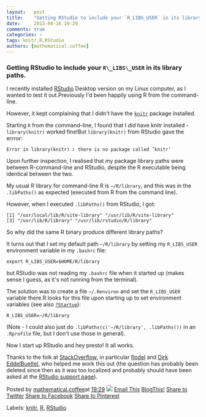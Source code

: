 ```yaml
---
layout:   post
title:    "Getting RStudio to include your `R_LIBS_USER` in its library paths."
date:     2013-04-16 19:29
comments: true
categories: ~
tags: knitr,R,RStudio
authors: [mathematical.coffee]
---
```

### Getting RStudio to include your `R\_LIBS\_USER` in its library paths.

I recently installed [RStudio](http://www.rstudio.com/) Desktop version on my Linux computer, as I wanted to test it out.Previously I'd been happily using R from the command-line.

However, it kept complaining that I didn't have the [`knitr`](http://yihui.name/knitr/) package installed.

Starting `R` from the command-line, I found that I _did_ have knitr installed - `library(knitr)` worked fine!But `library(knitr)` from RStudio gave the errror:

    Error in library(knitr) : there is no package called ‘knitr’

Upon further inspection, I realised that my package library paths were between R-command-line and RStudio, despite the R executable being identical between the two.

My usual R library for command-line R is `~/R/library`, and this was in the `.libPaths()` as expected (executed from R from the command line).

However, when I executed `.libPaths()` from RStudio, I got:

    [1] "/usr/local/lib/R/site-library" "/usr/lib/R/site-library"
    [3] "/usr/lib/R/library" "/usr/lib/rstudio/R/library"

So why did the same R binary produce different library paths?

It turns out that I set my default path `~/R/library` by setting my `R_LIBS_USER` environment variable in my `.bashrc` file:

    export R_LIBS_USER=$HOME/R/library

but RStudio was not reading my `.bashrc` file when it started up (makes sense I guess, as it's not running from the terminal).

The solution was to create a file `~/.Renviron` and set the `R_LIBS_USER` variable there.R looks for this file upon starting up to set environment variables (see also [`?Startup`](http://stat.ethz.ch/R-manual/R-patched/library/base/html/Startup.html)):

    R_LIBS_USER=~/R/library

(Note - I could also just do `.libPaths(c('~/R/library', .libPaths())` in an `.Rprofile` file, but I don't use those in general).

Now I start up RStudio and hey presto! It all works.

Thanks to the folk at [StackOverflow](http://stackoverflow.com/), in particular [flodel](http://stackoverflow.com/users/1201032/flodel) and [Dirk EddelBuettel](http://stackoverflow.com/users/143305/dirk-eddelbuettel), who helped me work this out (the question has probably been deleted since then as it was too localized and probably should have been asked at the [RStudio support page](http://support.rstudio.org/help/discussions)).

Posted by [mathematical.coffee](http://www.blogger.com/profile/15453196627437456098 "author profile")at [<abbr class="published" title="2013-04-16T19:29:00-07:00">19:29</abbr>](getting-rstudio-to-include-your.html "permanent link") [![](http://img2.blogblog.com/img/icon18_edit_allbkg.gif)](http://www.blogger.com/post-edit.g?blogID=7039473604287682752&postID=2999602835624008125&from=pencil "Edit Post")
 [Email This](http://www.blogger.com/share-post.g?blogID=7039473604287682752&postID=2999602835624008125&target=email "Email This") [BlogThis!](http://www.blogger.com/share-post.g?blogID=7039473604287682752&postID=2999602835624008125&target=blog "BlogThis!") [Share to Twitter](http://www.blogger.com/share-post.g?blogID=7039473604287682752&postID=2999602835624008125&target=twitter "Share to Twitter") [Share to Facebook](http://www.blogger.com/share-post.g?blogID=7039473604287682752&postID=2999602835624008125&target=facebook "Share to Facebook") [Share to Pinterest](http://www.blogger.com/share-post.g?blogID=7039473604287682752&postID=2999602835624008125&target=pinterest "Share to Pinterest")
<plusone source="blogger:blog:plusone" href="http://mathematicalcoffee.blogspot.com/2013/04/getting-rstudio-to-include-your.html" size="medium" width="300" annotation="inline"></plusone>

Labels: [knitr](../../search/label/knitr.html), [R](../../search/label/R.html), [RStudio](../../search/label/RStudio.html)

